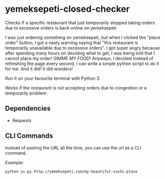 # yemeksepeti-closed-checker
Checks if a specific restaurant that just temporarily stopped taking orders due to excessive orders is back online on yemeksepeti

I was just ordering something on yemeksepeti, but when I clicked the "place order" button, I got a nasty warning saying that "this restaurant is temporarily unavailable due to excessive orders". I got super angry because after spending many hours on deciding what to get, I was being told that I cannot place my order! GIMME MY FOOD! Anyways, I decided instead of refreshing the page every second, I can write a simple python script to do it for me. And it did! It did wonders!

Run it on your favourite terminal with Python 3.

Works if the restaurant is not accepting orders due to congestion or a temporarily problem.

## Dependencies
<ul><li>Requests</li></ul>

## CLI Commands
Instead of pasting the URL all the time, you can use the url as a CLI command.

Example:
```
python ys.py http://yemeksepeti.com/my-beautiful-sushi-place
```
